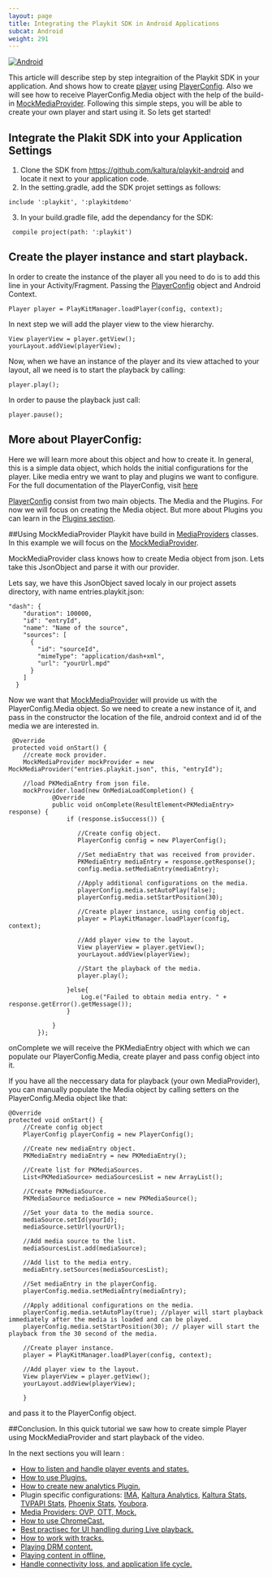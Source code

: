 ```yaml
---
layout: page
title: Integrating the Playkit SDK in Android Applications
subcat: Android
weight: 291
---
```


[![Android](https://img.shields.io/badge/Android-Supported-green.svg)](https://github.com/kaltura/playkit-android)

This article will describe step by step integraition of the Playkit SDK in your application. And shows how to create [player](https://github.com/kaltura/playkit-android/blob/develop/playkit/src/main/java/com/kaltura/playkit/Player.java) using [PlayerConfig](https://github.com/kaltura/playkit-android/blob/develop/playkit/src/main/java/com/kaltura/playkit/PlayerConfig.java). Also we will see how to receive PlayerConfig.Media object with the help of the build-in [MockMediaProvider](https://github.com/kaltura/playkit-android/blob/develop/playkit/src/main/java/com/kaltura/playkit/backend/mock/MockMediaProvider.java).
Following this simple steps, you will be able to create your own player and start using it. So lets get started!

## Integrate the Plakit SDK into your Application Settings 

1. Clone the SDK  from https://github.com/kaltura/playkit-android and locate it next to your application code. 
2. In the setting.gradle, add the SDK projet settings as follows:
```
include ':playkit', ':playkitdemo'
```
3. In your build.gradle file, add the dependancy for the SDK:

```
 compile project(path: ':playkit')
```

## Create the player instance and start playback.
In order to create the instance of the player all you need to do is to add this line in your Activity/Fragment. Passing the [PlayerConfig](https://github.com/kaltura/playkit-android/blob/develop/playkit/src/main/java/com/kaltura/playkit/PlayerConfig.java) object and Android Context.

```
Player player = PlayKitManager.loadPlayer(config, context);

```

In next step we will add the player view to the view hierarchy.

```
View playerView = player.getView();
yourLayout.addView(playerView);
```

Now, when we have an instance of the player and its view attached to your layout, all we need is to start the playback by calling:

```
player.play();
```
In order to pause the playback just call:

```
player.pause();
```

## More about PlayerConfig:
Here we will learn more about this object and how to create it. In general, this is a simple data object, which holds the initial configurations for the player. Like media entry we want to play and plugins we want to configure. For the full documentation of the PlayerConfig, visit [here](https://github.com/kaltura/DeveloperPortalDocs/blob/playkit/documentation/PlayKit/Android/PlayerConfig-Android.md)

[PlayerConfig](https://github.com/kaltura/playkit-android/blob/develop/playkit/src/main/java/com/kaltura/playkit/PlayerConfig.java) consist from two main objects. The Media and the Plugins. For now we will focus on creating the Media object. But more about Plugins you can learn in the [Plugins section](https://github.com/kaltura/DeveloperPortalDocs/blob/playkit/documentation/PlayKit/Plugins-Android.md).

##Using MockMediaProvider
Playkit have build in [MediaProviders](https://github.com/kaltura/DeveloperPortalDocs/blob/playkit/documentation/PlayKit/Android/MediaProviders-Android.md) classes. In this example we will focus on the [MockMediaProvider](https://github.com/kaltura/playkit-android/blob/develop/playkit/src/main/java/com/kaltura/playkit/backend/mock/MockMediaProvider.java). 


MockMediaProvider class knows how to create Media object from json. Lets take this JsonObject and parse it with our provider.

Lets say, we have this JsonObject saved localy in our project assets directory, with name entries.playkit.json:

```
"dash": {
    "duration": 100000,
    "id": "entryId",
    "name": "Name of the source",
    "sources": [
      {
        "id": "sourceId",
        "mimeType": "application/dash+xml",
        "url": "yourUrl.mpd"
      }
    ]
  }
``` 
Now we want that [MockMediaProvider](https://github.com/kaltura/playkit-android/blob/develop/playkit/src/main/java/com/kaltura/playkit/backend/mock/MockMediaProvider.java) will provide us with the PlayerConfig.Media object. So we need to create a new instance of it, and pass in the constructor the location of the file, android context and id of the media we are interested in.

```
 @Override
 protected void onStart() {
    //create mock provider. 
	MockMediaProvider mockProvider = new MockMediaProvider("entries.playkit.json", this, "entryId");
	
	//load PKMediaEntry from json file.
	mockProvider.load(new OnMediaLoadCompletion() {
            @Override
            public void onComplete(ResultElement<PKMediaEntry> response) {
                if (response.isSuccess()) {
                   
                   //Create config object.
                   PlayerConfig config = new PlayerConfig();
                   
                   //Set mediaEntry that was received from provider.
                   PKMediaEntry mediaEntry = response.getResponse();
                   config.media.setMediaEntry(mediaEntry);
                   
                   //Apply additional configurations on the media.
                   playerConfig.media.setAutoPlay(false);
                   playerConfig.media.setStartPosition(30);
                   
                   //Create player instance, using config object.
                   player = PlayKitManager.loadPlayer(config, context);
                   
                   //Add player view to the layout.
                   View playerView = player.getView();
                   yourLayout.addView(playerView);
                   
                   //Start the playback of the media.
                   player.play();
                   
                }else{
               		Log.e("Failed to obtain media entry. " + response.getError().getMessage());
                }
               
            }
        });
```

onComplete we will receive the PKMediaEntry object with which we can populate our PlayerConfig.Media, create player and pass config object into it.


If you have all the neccessary data for playback (your own MediaProvider), you can manually populate the Media object by calling setters on the PlayerConfig.Media object like that:

```
@Override
protected void onStart() {
	//Create config object
	PlayerConfig playerConfig = new PlayerConfig();
	
	//Create new mediaEntry object.
	PKMediaEntry mediaEntry = new PKMediaEntry();
	
	//Create list for PKMediaSources.
	List<PKMediaSource> mediaSourcesList = new ArrayList();
	
	//Create PKMediaSource.
	PKMediaSource mediaSource = new PKMediaSource();
	
	//Set your data to the media source.
	mediaSource.setId(yourId);
	mediaSource.setUrl(yourUrl);
	
	//Add media source to the list.
	mediaSourcesList.add(mediaSource);
	
	//Add list to the media entry.
	mediaEntry.setSources(mediaSourcesList);
	
	//Set mediaEntry in the playerConfig.
	playerConfig.media.setMediaEntry(mediaEntry); 
	
	//Apply additional configurations on the media.
	playerConfig.media.setAutoPlay(true); //player will start playback immediately after the media is loaded and can be played.
	playerConfig.media.setStartPosition(30); // player will start the playback from the 30 second of the media.
	
	//Create player instance.
    player = PlayKitManager.loadPlayer(config, context);
                   
   	//Add player view to the layout.
   	View playerView = player.getView();
   	yourLayout.addView(playerView);

	}
```

and pass it to the PlayerConfig object.



##Conclusion.
In this quick tutorial we saw how to create simple Player using MockMediaProvider and start playback of the video.

In the next sections you will learn :

- [How to listen and handle player events and states.](https://github.com/kaltura/DeveloperPortalDocs/blob/playkit/documentation/PlayKit/Android/PlayerStatesAndEvents-Android.md)
- [How to use Plugins.](https://github.com/kaltura/DeveloperPortalDocs/blob/playkit/documentation/PlayKit/Android/HowToUsePlugins-Android.md)
- [How to create new analytics Plugin.](https://github.com/kaltura/DeveloperPortalDocs/blob/playkit/documentation/PlayKit/Android/Create-new-analytics-plugin-Android.md)
- Plugin specific configurations: [IMA](https://github.com/kaltura/DeveloperPortalDocs/blob/playkit/documentation/PlayKit/Android/IMAPlugin-Android.md),  [Kaltura Analytics](https://github.com/kaltura/DeveloperPortalDocs/blob/playkit/documentation/PlayKit/Android/KalturaAnalyticsPlugin-Android.md), [Kaltura Stats](https://github.com/kaltura/DeveloperPortalDocs/blob/playkit/documentation/PlayKit/Android/KalturaStatsPlugin-Android.md), [TVPAPI Stats](https://github.com/kaltura/DeveloperPortalDocs/blob/playkit/documentation/PlayKit/Android/TVPAPIStatsPlugin-Android.md), [Phoenix Stats](https://github.com/kaltura/DeveloperPortalDocs/blob/playkit/documentation/PlayKit/Android/PhoenixStatsPlugin-Android.md), [Youbora](https://github.com/kaltura/DeveloperPortalDocs/blob/playkit/documentation/PlayKit/Android/Youbora-Android.md).
- [Media Providers: OVP, OTT, Mock.](https://github.com/kaltura/DeveloperPortalDocs/blob/playkit/documentation/PlayKit/Android/MediaProviders-Android.md)
- [How to use ChromeCast.](https://github.com/kaltura/DeveloperPortalDocs/blob/playkit/documentation/PlayKit/Android/Chromecast-Android.md)
- [Best practisec for UI handling during Live playback.](https://github.com/kaltura/DeveloperPortalDocs/blob/playkit/documentation/PlayKit/Android/LivePlayback-Android.md)
- [How to work with tracks.](https://github.com/kaltura/DeveloperPortalDocs/blob/playkit/documentation/PlayKit/Android/TrackSelections-Android.md)
- [Playing DRM content.](https://github.com/kaltura/DeveloperPortalDocs/blob/playkit/documentation/PlayKit/Android/DRM-Android.md)
- [Playing content in offline.](https://github.com/kaltura/DeveloperPortalDocs/blob/playkit/documentation/PlayKit/Android/Offline-Android.md)
- [Handle connectivity loss, and application life cycle.](https://github.com/kaltura/DeveloperPortalDocs/blob/playkit/documentation/PlayKit/Android/ConnectivityAndLifecycle-Android.md)



